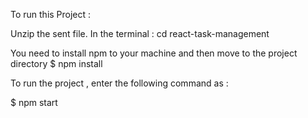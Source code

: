 To run this Project :


Unzip the sent file.
In the terminal : cd react-task-management

You need to install npm to your machine and then move to the project directory
$ npm install

To run the project , enter the following command as :

$	npm start